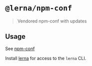 # `@lerna/npm-conf`

> Vendored npm-conf with updates

## Usage

See [npm-conf](https://github.com/kevva/npm-conf#readme)

Install [lerna](https://www.npmjs.com/package/lerna) for access to the `lerna` CLI.
